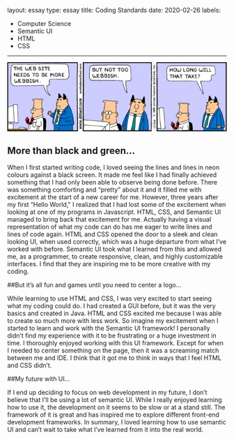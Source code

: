 layout: essay
type: essay
title: Coding Standards
date: 2020-02-26
labels:
  - Computer Science
  - Semantic UI
  - HTML
  - CSS
---

<img class="ui large right spaced image" src="../images/webbish-web-design-comic.gif">

## More than black and green…

When I first started writing code, I loved seeing the lines and lines in neon colours against a black screen. It made me feel like I had finally achieved something that I had only been able to observe being done before. There was something comforting and “pretty” about it and it filled me with excitement at the start of a new career for me. However, three years after my first “Hello World," I realized that I had lost some of the excitement when looking at one of my programs in Javascript. HTML, CSS, and Semantic UI managed to bring back that excitement for me. Actually having a visual representation of what my code can do has me eager to write lines and lines of code again. HTML and CSS opened the door to a sleek and clean looking UI, when used correctly, which was a huge departure from what I’ve worked with before. Semantic UI took what I learned from this and allowed me, as a programmer, to create responsive, clean, and highly customizable interfaces. I find that they are inspiring me to be more creative with my coding.  

##But it’s all fun and games until you need to center a logo... 

While learning to use HTML and CSS, I was very excited to start seeing what my coding could do. I had created a GUI before, but it was the very basics and created in Java. HTML and CSS excited me because I was able to create so much more with less work. So imagine my excitement when I started to learn and work with the Semantic UI framework! I personally didn’t find my experience with it to be frustrating or a huge investment in time. I thoroughly enjoyed working with this UI framework. Except for when I needed to center something on the page, then it was a screaming match between me and IDE. I think that it got me to think in ways that I feel HTML and CSS didn’t. 

##My future with UI...

If I end up deciding to focus on web development in my future, I don’t believe that I’ll be using a lot of semantic UI. While I really enjoyed learning how to use it, the development on it seems to be slow or at a stand still. The framework of it is great and has inspired me to explore different front-end development frameworks. In summary, I loved learning how to use semantic UI and can’t wait to take what I’ve learned from it into the real world. 
